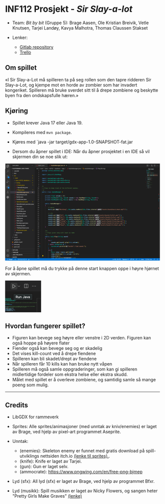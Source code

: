 # INF112 Prosjekt - *Sir Slay-a-lot*

* Team: *Bit by bit* (Gruppe 5): Brage Aasen, Ole Kristian Breivik, Vetle Knutsen, Tarjei Landøy, Kavya Malhotra, Thomas Claussen Stakset

* Lenker:
  * [Gitlab repository](https://git.app.uib.no/bit-by-bit)
  * [Trello](https://trello.com/b/sPdGmGpN/bit-by-bit)

## Om spillet

«I Sir Slay-a-Lot  må spilleren ta på seg rollen som den tapre ridderen Sir Slay-a-Lot, og kjempe mot en horde av zombier som har invadert kongeriket. Spilleren må bruke sverdet sitt til å drepe zombiene og beskytte byen fra den ondskapsfulle hæren.»


## Kjøring

* Spillet krever Java 17 eller Java 19.
* Kompileres med `mvn package`.
* Kjøres med `java -jar target/gdx-app-1.0-SNAPSHOT-fat.jar


* Dersom du åpner spillet i IDE:
Når du åpner prosjektet i en IDE så vil skjermen din se noe slik ut:

<img src="/doc/Gitlab/screen.png" alt="Opening Screen" title="Opening Screen">

For å åpne spillet må du trykke på denne start knappen oppe i høyre hjørnet av skjermen.

<img src="/doc/Gitlab/runJava.png" alt="Opening Screen" title="Opening Screen">



## Hvordan fungerer spillet?

* Figuren kan bevege seg høyre eller venstre i 2D verden. Figuren kan også hoppe på høyere flater
* Fiender også kan bevege seg og er skadelig
* Det vises kill-count ved å drepe fiendene
* Spilleren kan bli skadet/drept av fiendene
* Når spilleren får 10 kills kan han bruke nytt våpen
* Spilleren må også samle oppgraderinger, som kan gi spilleren midlertidige fordeler som ekstra helse eller ekstra skudd.
* Målet med spillet er å overleve zombiene, og samtidig samle så mange poeng som mulig. 

---

## Credits

* LibGDX for rammeverk

* Sprites: Alle sprites/animasjoner (med unntak av kniv/enemies) er laget av Brage, ved hjelp av pixel-art programmet Aseprite.
* Unntak:
  * (enemies): Skeleton enemy er funnet med gratis download på spill-utviklings nettsiden itch.io [(lenke til sprites).](https://sanctumpixel.itch.io/sword-skeleton-pixel-art-character).
  * (knife): Knife er laget av Tarjei.
  * (gun): Gun er laget selv. <!-- av...? -->
  * (ammocrate): https://www.pngwing.com/en/free-png-bjmep

* Lyd (sfx): All lyd (sfx) er laget av Brage, ved hjelp av programmet Bfxr.
* Lyd (musikk): Spill musikken er laget av Nicky Flowers, og sangen heter "Pretty Girls Make Graves" [(lenke)](https://bandcamp.com/download?id=2952704477&ts=1681300815.144843886&tsig=1805ede82803919920cb635bf023338b&type=track)